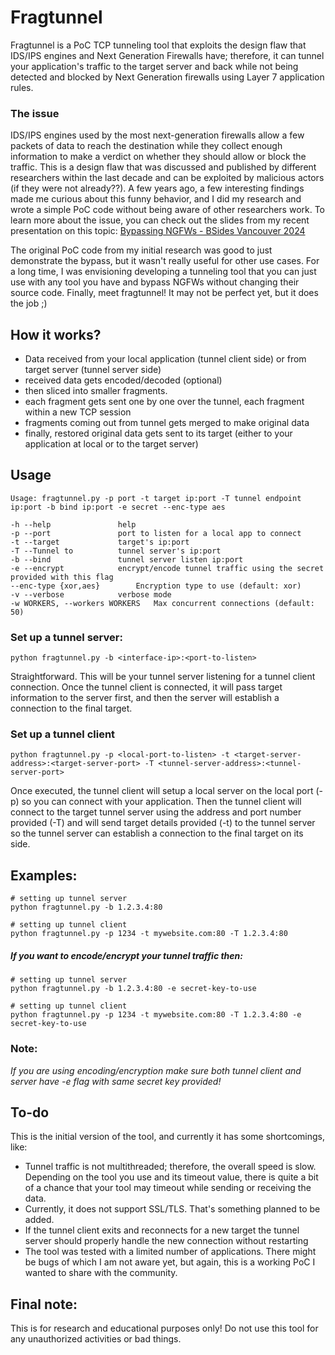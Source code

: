 # Fragtunnel
Fragtunnel is a PoC TCP tunneling tool that exploits the design flaw that IDS/IPS engines and Next Generation Firewalls have; therefore, it can tunnel your application's traffic to the target server and back while not being detected and blocked by Next Generation firewalls using Layer 7 application rules.

### The issue
IDS/IPS engines used by the most next-generation firewalls allow a few packets of data to reach the destination while they collect enough information to make a verdict on whether they should allow or block the traffic. This is a design flaw that was discussed and published by different researchers within the last decade and can be exploited by malicious actors (if they were not already??). A few years ago, a few interesting findings made me curious about this funny behavior, and I did my research and wrote a simple PoC code without being aware of other researchers work. To learn more about the issue, you can check out the slides from my recent presentation on this topic: [Bypassing NGFWs - BSides Vancouver 2024](https://github.com/efeali/fragtunnel/blob/main/Bypassing%20NGFWs%20-%20Bsides%20Vancouver%202024.pdf)

The original PoC code from my initial research was good to just demonstrate the bypass, but it wasn't really useful for other use cases. For a long time, I was envisioning developing a tunneling tool that you can just use with any tool you have and bypass NGFWs without changing their source code. Finally, meet fragtunnel! It may not be perfect yet, but it does the job ;)

## How it works?
- Data received from your local application (tunnel client side) or from target server (tunnel server side)
- received data gets encoded/decoded (optional)
- then sliced into smaller fragments.
- each fragment gets sent one by one over the tunnel, each fragment within a new TCP session
- fragments coming out from tunnel gets merged to make original data
- finally, restored original data gets sent to its target (either to your application at local or to the target server)

## Usage
```
Usage: fragtunnel.py -p port -t target ip:port -T tunnel endpoint ip:port -b bind ip:port -e secret --enc-type aes

-h --help        		help
-p --port        		port to listen for a local app to connect
-t --target      		target's ip:port
-T --Tunnel to   		tunnel server's ip:port
-b --bind        		tunnel server listen ip:port
-e --encrypt     		encrypt/encode tunnel traffic using the secret provided with this flag
--enc-type {xor,aes}  		Encryption type to use (default: xor)
-v --verbose     		verbose mode
-w WORKERS, --workers WORKERS	Max concurrent connections (default: 50)
```

### Set up a tunnel server:
```
python fragtunnel.py -b <interface-ip>:<port-to-listen>
```
Straightforward. This will be your tunnel server listening for a tunnel client connection. Once the tunnel client is connected, it will pass target information to the server first, and then the server will establish a connection to the final target.



### Set up a tunnel client
```
python fragtunnel.py -p <local-port-to-listen> -t <target-server-address>:<target-server-port> -T <tunnel-server-address>:<tunnel-server-port>
```
Once executed, the tunnel client will setup a local server on the local port (-p) so you can connect with your application.
Then the tunnel client will connect to the target tunnel server using the address and port number provided (-T) and will send target details provided (-t) to the tunnel server so the tunnel server can establish a connection to the final target on its side.

## Examples:
```
# setting up tunnel server
python fragtunnel.py -b 1.2.3.4:80

# setting up tunnel client
python fragtunnel.py -p 1234 -t mywebsite.com:80 -T 1.2.3.4:80
```

##### If you want to encode/encrypt your tunnel traffic then:
```
# setting up tunnel server
python fragtunnel.py -b 1.2.3.4:80 -e secret-key-to-use

# setting up tunnel client
python fragtunnel.py -p 1234 -t mywebsite.com:80 -T 1.2.3.4:80 -e secret-key-to-use
```

### Note:
*If you are using encoding/encryption make sure both tunnel client and server have -e flag with same secret key provided!*

## To-do
This is the initial version of the tool, and currently it has some shortcomings, like:
- Tunnel traffic is not multithreaded; therefore, the overall speed is slow. Depending on the tool you use and its timeout value, there is quite a bit of a chance that your tool may timeout while sending or receiving the data.
- Currently, it does not support SSL/TLS. That's something planned to be added.
- If the tunnel client exits and reconnects for a new target the tunnel server should properly handle the new connection without restarting 
- The tool was tested with a limited number of applications. There might be bugs of which I am not aware yet, but again, this is a working PoC I wanted to share with the community.

## Final note:
This is for research and educational purposes only! Do not use this tool for any unauthorized activities or bad things.


